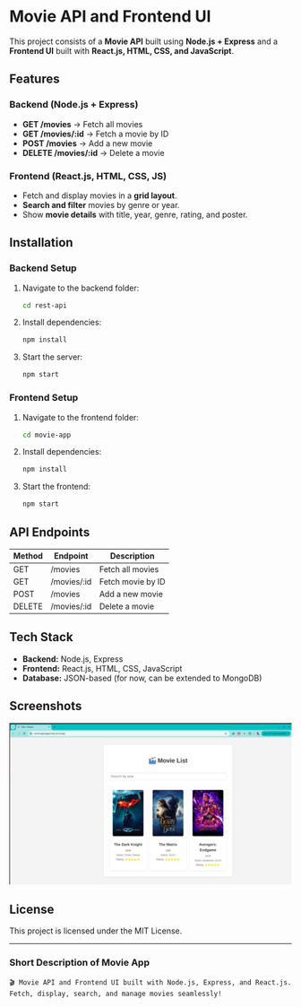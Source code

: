 # Movie API and Frontend UI

This project consists of a **Movie API** built using **Node.js + Express** and a **Frontend UI** built with **React.js, HTML, CSS, and JavaScript**.

## Features
### Backend (Node.js + Express)
- **GET /movies** → Fetch all movies
- **GET /movies/:id** → Fetch a movie by ID
- **POST /movies** → Add a new movie
- **DELETE /movies/:id** → Delete a movie

### Frontend (React.js, HTML, CSS, JS)
- Fetch and display movies in a **grid layout**.
- **Search and filter** movies by genre or year.
- Show **movie details** with title, year, genre, rating, and poster.

## Installation
### Backend Setup
1. Navigate to the backend folder:
   ```sh
   cd rest-api
   ```
2. Install dependencies:
   ```sh
   npm install
   ```
3. Start the server:
   ```sh
   npm start
   ```

### Frontend Setup
1. Navigate to the frontend folder:
   ```sh
   cd movie-app
   ```
2. Install dependencies:
   ```sh
   npm install
   ```
3. Start the frontend:
   ```sh
   npm start
   ```

## API Endpoints
| Method | Endpoint       | Description          |
|--------|---------------|----------------------|
| GET    | /movies       | Fetch all movies    |
| GET    | /movies/:id   | Fetch movie by ID   |
| POST   | /movies       | Add a new movie     |
| DELETE | /movies/:id   | Delete a movie      |

## Tech Stack
- **Backend:** Node.js, Express
- **Frontend:** React.js, HTML, CSS, JavaScript
- **Database:** JSON-based (for now, can be extended to MongoDB)

## Screenshots

![Movie UI](src/assets/movie-ui.png)


## License
This project is licensed under the MIT License.

---

### Short Description of Movie App
```
🎬 Movie API and Frontend UI built with Node.js, Express, and React.js. Fetch, display, search, and manage movies seamlessly!
```

